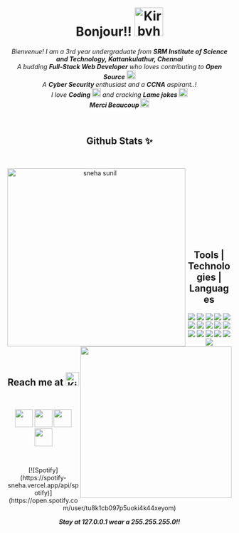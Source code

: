 <!-- Header -->
<h1 align="center">Bonjour!! <a href="https://emoji.gg/emoji/4193_Kirbyhappy"><img src="https://emoji.gg/assets/emoji/4193_Kirbyhappy.gif" width="64px" height="64px" alt="Kirbyhappy"></a></h1>

<!-- body -->
<p align="center">
  <em>
    Bienvenue! I am a 3rd year undergraduate from <b>SRM Institute of Science and Technology, Kattankulathur, Chennai</b><br>
    A budding <b>Full-Stack Web Developer</b> who loves contributing to <b>Open Source</b> <img src="https://emojis.slackmojis.com/emojis/images/1611852306/12254/stockrocket.gif?1611852306" width="20" /><br>
    A <b>Cyber Security </b> enthusiast and a <b>CCNA</b> aspirant..! <br>
    I love <b>Coding </b> <img src ="https://emojis.slackmojis.com/emojis/images/1617668603/27681/script_code.gif?1617668603" width ="20" /> and cracking <b>Lame jokes </b> <img src ="https://emojis.slackmojis.com/emojis/images/1620256979/36225/mew_laugh.gif?1620256979" width ="20" /> <br>
    <b>Merci Beaucoup </b> <img src ="https://emojis.slackmojis.com/emojis/images/1612848105/12408/meow_fat.gif?1612848105" width="20"/>    
  </em> 
  </p>
  <br>
  
<!-- Github stats -->
  <h2 align="center"> Github Stats ✨ </h2>
<br>
  <p align=center>
  <div align=center>
    <a href="https://github.com/denvercoder1/github-readme-streak-stats" title="Go to Source">
      <img align="left" width=400 src="https://github-readme-streak-stats.herokuapp.com/?user=snehasunilnair&theme=dark&hide_border=true&ring=00DDCE&fire=000000&dates=00DDCE&currStreakLabel=FFFFFF" alt="sneha sunil" />
    </a>
    <a href="https://github.com/snehasunilnair/github-readme-stats" title="Go to Source">
      <img align="right" width=340  src="https://github-readme-stats.vercel.app/api/top-langs/?username=snehasunilnair&hide=c%23,powershell,Mathematica,Ruby,Objective-C,Objective-C%2b%2b,Cuda&title_color=61dafb&text_color=ffffff&icon_color=61dafb&bg_color=20232a&langs_count=8&layout=compact&border_color=61dafb&hide_border=true" />
    </a> 
  </div>
</p>
<br><br><br><br><br><br><br><br><br>


<!-- Tech stacks -->
<h2 align="center">Tools | Technologies | Languages </h2>
<p align="center">
<img src="https://img.icons8.com/ios-filled/50/000000/github.png"/>
<img src="https://img.icons8.com/color/48/000000/visual-studio-code-2019.png"/>
<img src="https://img.icons8.com/color/48/000000/windows-10.png"/>
<img src="https://img.icons8.com/color/48/000000/linux.png"/>
<img src="https://img.icons8.com/color/48/000000/red-hat.png"/>
<img src="https://img.icons8.com/color/48/000000/kali-linux.png"/>
<img src="https://img.icons8.com/fluency/48/000000/vmware-workstation-player.png"/>
<img src="https://img.icons8.com/color/48/000000/html-5.png"/>
<img src="https://img.icons8.com/color/50/000000/css3.png"/>
<img src="https://img.icons8.com/color/48/000000/javascript--v1.png"/>
<img src="https://img.icons8.com/color/48/000000/bootstrap.png"/>
<img src="https://img.icons8.com/color/48/000000/c-programming.png"/>
<img src="https://img.icons8.com/color/48/000000/c-plus-plus-logo.png"/>
<img src="https://img.icons8.com/color/48/000000/python--v1.png"/>
<img src="https://img.icons8.com/color/48/000000/mysql-logo.png"/>
<img src="https://img.icons8.com/color/48/000000/opencv.png"/>
</p>
<br>


<h2 align="center">Reach me at <img src="https://emojis.slackmojis.com/emojis/images/1613942497/14160/mario_wave.gif?1613942497" width="30px" height="30px" alt="Kirbyhappy"></a> </h2>
<br>
<p align="center">
<a href="https://www.linkedin.com/in/snehasunilnair/" alt="LinkedIn"><img src="https://img.icons8.com/fluency/48/000000/linkedin.png" width="40" height="40" /></a>
<a href="https://www.instagram.com/snehasunilnair/" alt="Instagram"><img src="https://img.icons8.com/cute-clipart/50/000000/instagram-new.png" width="40" height="40" /></a>
<a href="https://twitter.com/snehasunilnair9" alt="Twitter"><img src="https://img.icons8.com/color/48/000000/twitter.png"  width="40" height="40" /></a>
<a href="mailto:snehasunilnair14@gmail.com" alt="gmail"><img src="https://img.icons8.com/color/64/000000/gmail.png"  width="40" height="40" /></a>
</p>
<br>


<p align="Center">
[![Spotify](https://spotify-sneha.vercel.app/api/spotify)](https://open.spotify.com/user/tu8k1cb097p5uoki4k44xeyom)
</p>



<p align="Center">
  <b><em>Stay at 127.0.0.1    wear a 255.255.255.0!!</em></b>
</p>


